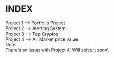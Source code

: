 # INDEX

Project 1 --> Portfolio Project\
Project 2 --> Alerting System\
Project 3 --> Top Cryptos\
Project 4 --> All Market price value\
Note:\
There's an issue with Project 4. Will solve it soon\